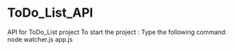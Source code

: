 # ToDo_List_API
API for ToDo_List project
To start the project :
Type the following command: node watcher.js app.js

